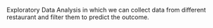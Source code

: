 Exploratory Data Analysis in which we can collect data from different restaurant and filter them to predict the outcome.
